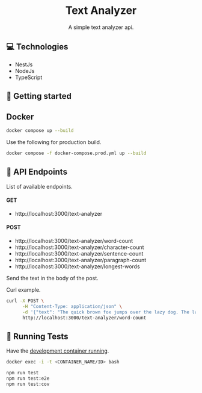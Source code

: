 <h1 align="center" style="font-weight: bold;">Text Analyzer</h1>

<p align="center">A simple text analyzer api.</p>

## 💻 Technologies

- NestJs
- NodeJs
- TypeScript

## 🚀 Getting started

## Docker

```bash
docker compose up --build
```

Use the following for production build.

```bash
docker compose -f docker-compose.prod.yml up --build
```

## 📍 API Endpoints

List of available endpoints.

#### GET

- http://localhost:3000/text-analyzer

#### POST

- http://localhost:3000/text-analyzer/word-count
- http://localhost:3000/text-analyzer/character-count
- http://localhost:3000/text-analyzer/sentence-count
- http://localhost:3000/text-analyzer/paragraph-count
- http://localhost:3000/text-analyzer/longest-words

Send the text in the body of the post.

Curl example.

```bash
curl -X POST \
      -H "Content-Type: application/json" \
      -d '{"text": "The quick brown fox jumps over the lazy dog. The lazy dog slept in the sun."}' \
      http://localhost:3000/text-analyzer/word-count
```

## 🧪 Running Tests

Have the [development container running](#docker).

```bash
docker exec -i -t <CONTAINER_NAME/ID> bash
```

```bash
npm run test
npm run test:e2e
npm run test:cov
```
